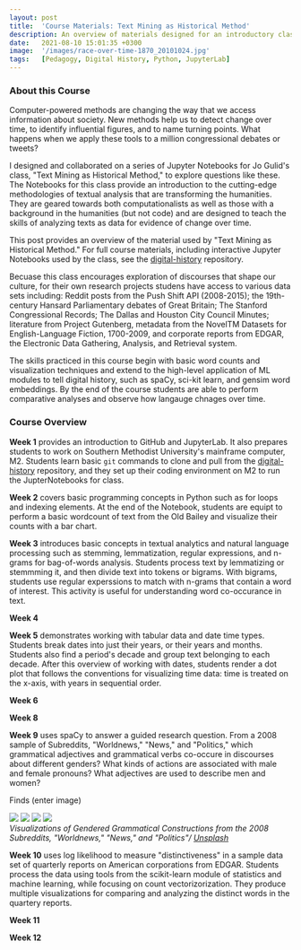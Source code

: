 ```yaml
---
layout: post
title:  'Course Materials: Text Mining as Historical Method'
description: An overview of materials designed for an introductory class on applying computation methods for digital history. A link to the full course material is included.
date:   2021-08-10 15:01:35 +0300
image:  '/images/race-over-time-1870_20101024.jpg'
tags:   [Pedagogy, Digital History, Python, JupyterLab]
---
```

### About this Course

Computer-powered methods are changing the way that we access information about society. New methods help us to detect change over time, to identify influential figures, and to name turning points. What happens when we apply these tools to a million congressional debates or tweets?  

I designed and collaborated on a series of Jupyter Notebooks for Jo Gulid's class, "Text Mining as Historical Method," to explore questions like these. The Notebooks for this class provide an introduction to the cutting-edge methodologies of textual analysis that are transforming the humanities. They are geared towards both computationalists as well as those with a background in the humanities (but not code) and are designed to teach the skills of analyzing texts as data for evidence of change over time. 

This post provides an overview of the material used by "Text Mining as Historical Method." For full course materials, including interactive Jupyter Notebooks used by the class, see the [digital-history](https://github.com/stephbuon/digital-history) repository. 

Becuase this class encourages exploration of discourses that shape our culture, for their own research projects studens have access to various data sets including: Reddit posts from the Push Shift API (2008-2015); the 19th-century Hansard Parliamentary debates of Great Britain; The Stanford Congressional Records; The Dallas and Houston City Council Minutes; literature from Project Gutenberg, metadata from the NovelTM Datasets for English-Language Fiction, 1700-2009, and corporate reports from EDGAR, the Electronic Data Gathering, Analysis, and Retrieval system. 

The skills practiced in this course begin with basic word counts and visualization techniques and extend to the high-level application of ML modules to tell digital history, such as spaCy, sci-kit learn, and gensim word embeddings. By the end of the course students are able to perform comparative analyses and observe how langauge chnages over time. 

### Course Overview

**Week 1** provides an introduction to GitHub and JupyterLab. It also prepares students to work on Southern Methodist University's mainframe computer, M2. Students learn basic `git` commands to clone and pull from the [digital-history](https://github.com/stephbuon/digital-history) repository, and they set up their coding environment on M2 to run the JupterNotebooks for class. 

**Week 2** covers basic programming concepts in Python such as for loops and indexing elements. At the end of the Notebook, students are equipt to perform a basic wordcount of text from the Old Bailey and visualize their counts with a bar chart. 

**Week 3** introduces basic concepts in textual analytics and natural language processing such as stemming, lemmatization, regular expressions, and n-grams for bag-of-words analysis. Students process text by lemmatizing or stemmming it, and then divide text into tokens or bigrams. With bigrams, students use regular experssions to match with n-grams that contain a word of interest. This activity is useful for understanding word co-occurance in text.

**Week 4** 


**Week 5** demonstrates working with tabular data and date time types. Students break dates into just their years, or their years and months. Students also find a period's decade and group text belonging to each decade. After this overview of working with dates, students render a dot plot that follows the conventions for visualizing time data: time is treated on the x-axis, with years in sequential order. 

**Week 6**

**Week 8**

**Week 9** uses spaCy to answer a guided research question. From a 2008 sample of Subreddits, "Worldnews," "News," and "Politics," which grammatical adjectives and grammatical verbs co-occure in discourses about different genders? What kinds of actions are associated with male and female pronouns? What adjectives are used to describe men and women?  

Finds (enter image)

<div class="gallery-box">
  <div class="gallery">
    <img src="/images/cropped-top-m-pronoun-verb-counts">
    <img src="/images/cropped-top-m-pronoun-verb-counts">
    <img src="/images/cropped-top-m-pronoun-verb-counts">
    <img src="/images/cropped-top-m-pronoun-verb-counts">
  </div>
  <em>Visualizations of Gendered Grammatical Constructions from the 2008 Subreddits, "Worldnews," "News," and "Politics"/ <a href="By Steph Buongiorno" target="_blank">Unsplash</a></em>
</div>

**Week 10** uses log likelihood to measure "distinctiveness" in a sample data set of quarterly reports on American corporations from EDGAR. Students process the data using tools from the scikit-learn module of statistics and machine learning, while focusing on count vectorizorization. They produce multiple visualizations for comparing and analyzing the distinct words in the quartery reports. 

**Week 11** 

**Week 12**